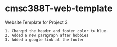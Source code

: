 # cmsc388T-web-template

Website Template for Project 3


    1. Changed the header and footer color to blue.
    2. Added a new paragraph after hobbies
    3. Added a google link at the footer